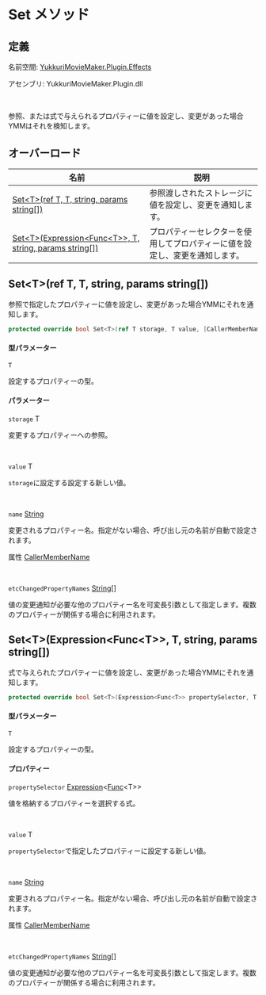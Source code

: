 # Set メソッド

## 定義

名前空間: [YukkuriMovieMaker.Plugin.Effects](../../..)

アセンブリ: YukkuriMovieMaker.Plugin.dll

<br/>

参照、または式で与えられるプロパティーに値を設定し、変更があった場合YMMはそれを検知します。

## オーバーロード

| 名前                                                                                                              | 説明                                     |
| --------------------------------------------------------------------------------------------------------------- | -------------------------------------- |
| [Set<T\>(ref T, T, string, params string[])](./Set#settref-t-t-string-params-string)                           | 参照渡しされたストレージに値を設定し、変更を通知します。           |
| [Set<T\>(Expression<Func<T\>\>, T, string, params string[])](./Set#settexpressionfunct-t-string-params-string) | プロパティーセレクターを使用してプロパティーに値を設定し、変更を通知します。 |

## Set<T\>(ref T, T, string, params string\[])

参照で指定したプロパティーに値を設定し、変更があった場合YMMにそれを通知します。

```csharp
protected override bool Set<T>(ref T storage, T value, [CallerMemberName] string name = "", params string[] etcChangedPropertyNames);
```

#### 型パラメーター

`T`

設定するプロパティーの型。

#### パラメーター

`storage` T

変更するプロパティーへの参照。

<br/>

`value` T

`storage`に設定する設定する新しい値。

<br/>

`name` [String](https://learn.microsoft.com/ja-jp/dotnet/api/system.string)

変更されるプロパティー名。指定がない場合、呼び出し元の名前が自動で設定されます。

属性 [CallerMemberName](https://learn.microsoft.com/ja-jp/dotnet/api/system.runtime.compilerservices.callermembernameattribute)

<br/>

`etcChangedPropertyNames` [String](https://learn.microsoft.com/ja-jp/dotnet/api/system.string)\[]

値の変更通知が必要な他のプロパティー名を可変長引数として指定します。複数のプロパティーが関係する場合に利用されます。

## Set<T\>(Expression<Func<T\>\>, T, string, params string\[])

式で与えられたプロパティーに値を設定し、変更があった場合YMMにそれを通知します。

```csharp
protected override bool Set<T>(Expression<Func<T>> propertySelector, T value, [CallerMemberName] string name = "", params string[] etcChangedPropertyNames);
```

#### 型パラメーター

`T`

設定するプロパティーの型。

#### プロパティー

`propertySelector` [Expression](https://learn.microsoft.com/ja-jp/dotnet/api/system.linq.expressions.expression-1)<[Func](https://learn.microsoft.com/ja-jp/dotnet/api/system.func-1)<T\>\>

値を格納するプロパティーを選択する式。

<br/>

`value` T

`propertySelector`で指定したプロパティーに設定する新しい値。

<br/>

`name` [String](https://learn.microsoft.com/ja-jp/dotnet/api/system.string)

変更されるプロパティー名。指定がない場合、呼び出し元の名前が自動で設定されます。

属性 [CallerMemberName](https://learn.microsoft.com/ja-jp/dotnet/api/system.runtime.compilerservices.callermembernameattribute)

<br/>

`etcChangedPropertyNames` [String](https://learn.microsoft.com/ja-jp/dotnet/api/system.string)\[]

値の変更通知が必要な他のプロパティー名を可変長引数として指定します。複数のプロパティーが関係する場合に利用されます。